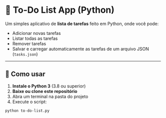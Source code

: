 # 📝 To-Do List App (Python)

Um simples aplicativo de **lista de tarefas** feito em Python, onde você pode:
- Adicionar novas tarefas
- Listar todas as tarefas
- Remover tarefas
- Salvar e carregar automaticamente as tarefas de um arquivo JSON (`tasks.json`)

---

## 🚀 Como usar

1. **Instale o Python 3** (3.8 ou superior)
2. **Baixe ou clone este repositório**
3. Abra um terminal na pasta do projeto
4. Execute o script:

```bash
python to-do-list.py 